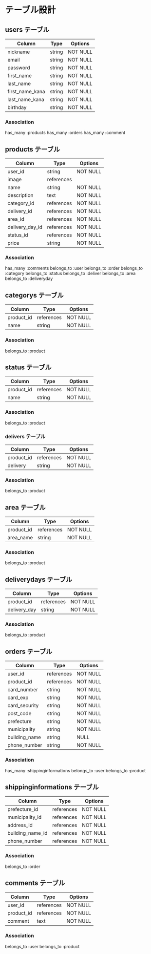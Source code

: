 # テーブル設計

## users テーブル

| Column              | Type       | Options  |
| ------------------- | ---------- | -------- |
| nickname            | string     | NOT NULL |
| email               | string     | NOT NULL |
| password            | string     | NOT NULL |
| first_name          | string     | NOT NULL |
| last_name           | string     | NOT NULL |
| first_name_kana     | string     | NOT NULL |
| last_name_kana      | string     | NOT NULL |
| birthday            | string     | NOT NULL |

### Association

has_many :products
has_many :orders
has_many :comment

## products テーブル

| Column                    | Type       | Options  |
| ------------------------- | ---------- | -------- |
| user_id                   | string     | NOT NULL |
| image                     | references |          |
| name                      | string     | NOT NULL |
| description               | text       | NOT NULL |
| category_id               | references | NOT NULL |
| delivery_id               | references | NOT NULL |
| area_id                   | references | NOT NULL |
| delivery_day_id           | references | NOT NULL |
| status_id                 | references | NOT NULL |
| price                     | string     | NOT NULL |

### Association
has_many :comments
belongs_to :user
belongs_to :order
belongs_to :category
belongs_to :status
belongs_to :deliver
belongs_to :area
belongs_to :deliveryday

## categorys テーブル

| Column                    | Type       | Options  |
| ------------------------- | ---------- | -------- |
| product_id                | references | NOT NULL |
| name                      | string     | NOT NULL |

### Association

belongs_to :product

## status テーブル

| Column                    | Type       | Options  |
| ------------------------- | ---------- | -------- |
| product_id                | references | NOT NULL |
| name                      | string     | NOT NULL |

### Association
belongs_to :product

### delivers テーブル

| Column                        | Type       | Options  |
| ----------------------------- | ---------- | -------- |
| product_id                    | references | NOT NULL |
| delivery                      | string     | NOT NULL |

### Association
belongs_to :product

## area テーブル

| Column                         | Type       | Options  |
| ------------------------------ | ---------- | -------- |
| product_id                     | references | NOT NULL |
| area_name                      | string     | NOT NULL |

### Association
belongs_to :product

## deliverydays テーブル

| Column                            | Type       | Options  |
| --------------------------------- | ---------- | -------- |
| product_id                        | references | NOT NULL |
| delivery_day                      | string     | NOT NULL | 

### Association
belongs_to :product

## orders テーブル

| Column                    | Type       | Options  |
| ------------------------- | ---------- | -------- |
| user_id                   | references | NOT NULL |
| product_id                | references | NOT NULL |
| card_number               | string     | NOT NULL |
| card_exp                  | string     | NOT NULL |
| card_security             | string     | NOT NULL |
| post_code                 | string     | NOT NULL |
| prefecture                | string     | NOT NULL |
| municipality              | string     | NOT NULL |
| building_name             | string     | NULL     |
| phone_number              | string     | NOT NULL |

### Association
has_many :shippinginformations
belongs_to :user
belongs_to :product

## shippinginformations テーブル

| Column                          | Type       | Options  |
| ------------------------------- | ---------- | -------- |
| prefecture_id                   | references | NOT NULL | 
| municipality_id                 | references | NOT NULL |
| address_id                      | references | NOT NULL |
| building_name_id                | references | NOT NULL |
| phone_number                    | references | NOT NULL |

### Association
belongs_to :order

## comments テーブル

| Column                    | Type       | Options  |
| ------------------------- | ---------- | -------- |
| user_id                   | references | NOT NULL |
| product_id                | references | NOT NULL |
| comment                   | text       | NOT NULL |

### Association
belongs_to :user
belongs_to :product



